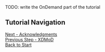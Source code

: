 TODO: write the OnDemand part of the tutorial

## Tutorial Navigation
[Next - Acknowledgments](../docs/acknowledgments.md)  
[Previous Step - XDMoD](../xdmod/README.md)  
[Back to Start](../README.md)
